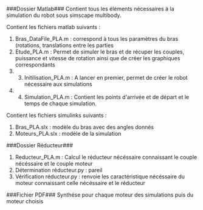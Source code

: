 ###Dossier Matlab###
Contient tous les éléments nécessaires à la simulation du robot sous simscape multibody.

Contient les fichiers matlab suivants : 
1. Bras_DataFile_PLA.m : correspond à tous les paramètres du bras (rotations, translations entre les parties 
2. Etude_PLA.m : Permet de simuler le bras et de récuper les couples, puissance et vitesse de rotation ainsi que de créer les graphiques correspondants 
3. 3. Initilisation_PLA.m : A lancer en premier, permet de créer le robot nécessaire aux simulations 
4. 4. Simulation_PLA.m : Contient les points d'arrivée et de départ et le temps de chaque simulation.

Contient les fichiers simulinks suivants : 
1. Bras_PLA.slx : modèle du bras avec des angles donnés 
2. Moteurs_PLA.slx : modèle de la simulation 


###Dossier Réducteur###
1. Reducteur_PLA.m : Calcul le réducteur nécéssaire connaissant le couple nécéssaire et le couple moteur
2. Détermination réducteur.py : pareil
3. Vérification réducteur.py : renvoie les caractéristique nécéssaire du moteur connaissant celle nécéssaire et le réducteur


###Fichier PDF###
Synthése pour chaque moteur des simulations puis du moteur choisis
